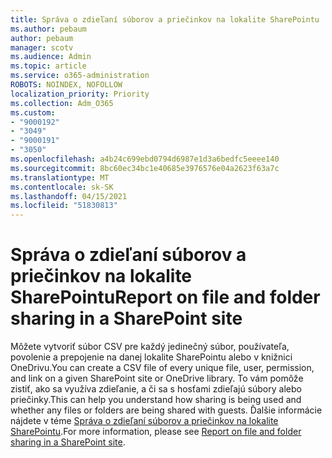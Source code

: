 ```yaml
---
title: Správa o zdieľaní súborov a priečinkov na lokalite SharePointu
ms.author: pebaum
author: pebaum
manager: scotv
ms.audience: Admin
ms.topic: article
ms.service: o365-administration
ROBOTS: NOINDEX, NOFOLLOW
localization_priority: Priority
ms.collection: Adm_O365
ms.custom:
- "9000192"
- "3049"
- "9000191"
- "3050"
ms.openlocfilehash: a4b24c699ebd0794d6987e1d3a6bedfc5eeee140
ms.sourcegitcommit: 8bc60ec34bc1e40685e3976576e04a2623f63a7c
ms.translationtype: MT
ms.contentlocale: sk-SK
ms.lasthandoff: 04/15/2021
ms.locfileid: "51830813"
---
```

# <a name="report-on-file-and-folder-sharing-in-a-sharepoint-site"></a><span data-ttu-id="860de-102">Správa o zdieľaní súborov a priečinkov na lokalite SharePointu</span><span class="sxs-lookup"><span data-stu-id="860de-102">Report on file and folder sharing in a SharePoint site</span></span>

<span data-ttu-id="860de-103">Môžete vytvoriť súbor CSV pre každý jedinečný súbor, používateľa, povolenie a prepojenie na danej lokalite SharePointu alebo v knižnici OneDrivu.</span><span class="sxs-lookup"><span data-stu-id="860de-103">You can create a CSV file of every unique file, user, permission, and link on a given SharePoint site or OneDrive library.</span></span> <span data-ttu-id="860de-104">To vám pomôže zistiť, ako sa využíva zdieľanie, a či sa s hosťami zdieľajú súbory alebo priečinky.</span><span class="sxs-lookup"><span data-stu-id="860de-104">This can help you understand how sharing is being used and whether any files or folders are being shared with guests.</span></span> <span data-ttu-id="860de-105">Ďalšie informácie nájdete v téme [Správa o zdieľaní súborov a priečinkov na lokalite SharePointu](https://docs.microsoft.com/sharepoint/sharing-reports).</span><span class="sxs-lookup"><span data-stu-id="860de-105">For more information, please see [Report on file and folder sharing in a SharePoint site](https://docs.microsoft.com/sharepoint/sharing-reports).</span></span>
